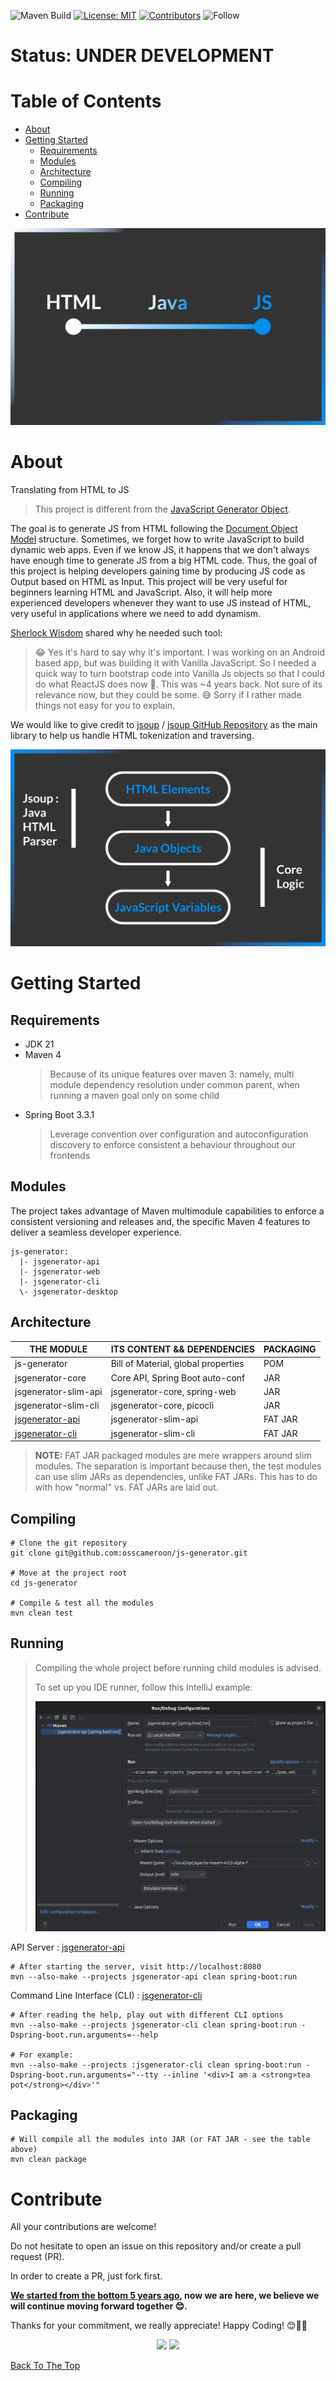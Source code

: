 
![Maven Build](https://github.com/osscameroon/js-generator/actions/workflows/maven.yml/badge.svg)
[![License: MIT](https://img.shields.io/badge/License-MIT-yellow.svg)](https://opensource.org/licenses/MIT)
[![Contributors](https://img.shields.io/github/contributors-anon/osscameroon/js-generator)](https://github.com/osscameroon/js-generator/graphs/contributors)
![Follow](https://img.shields.io/twitter/follow/osscameroon?style=social)

# Status: UNDER DEVELOPMENT

# Table of Contents
- [About](#about)
- [Getting Started](#getting-started)
  - [Requirements](#requirements)
  - [Modules](#modules)
  - [Architecture](#architecture)
  - [Compiling](#compiling)
  - [Running](#running)
  - [Packaging](#packaging)
- [Contribute](#contribute)

![From Html to Js through Java](illustrations/html_java_js.png)

# About

Translating from HTML to JS

> This project is different from the
> [JavaScript Generator Object](https://developer.mozilla.org/en-US/docs/Web/JavaScript/Reference/Global_Objects/Generator).
 
The goal is to generate JS  from HTML  following the [Document Object Model](https://www.w3schools.com/js/js_htmldom.asp) structure. Sometimes, we forget how to write
JavaScript to build dynamic web apps. Even if we know JS, it happens that we don't always have enough time to generate
JS from a big HTML code. Thus, the goal of this project is helping developers gaining time by producing JS code as
Output based on HTML as Input. This project will be very useful for beginners learning HTML and JavaScript. Also, it
will help more experienced developers whenever they want to use JS instead of HTML, very useful in applications where we need to add dynamism.

[Sherlock Wisdom](https://github.com/sherlockwisdom) shared why he needed such tool:

> 😂 Yes it's hard to say why it's important. I was working on an Android based app, but was building it with Vanilla JavaScript. So I needed a quick way to turn bootstrap code into Vanilla Js objects so that I could do what ReactJS does now 🤣. This was ~4 years back. Not sure of its relevance now, but they could be some. 😅 Sorry if I rather made things not easy for you to explain.

We would like to give credit to [jsoup](https://jsoup.org/) / [jsoup GitHub Repository](https://github.com/jhy/jsoup/) as the main library to help us handle HTML tokenization and traversing.

![How does it work in a nutshell ?](illustrations/jsgenerator_intro.png)

# Getting Started

## Requirements

+ JDK 21
+ Maven 4
  > Because of its unique features over maven 3:
  > namely, multi module dependency resolution under common parent, when running a maven goal only on some child
+ Spring Boot 3.3.1
  > Leverage convention over configuration and autoconfiguration discovery to enforce consistent a behaviour
  > throughout our frontends

## Modules

The project takes advantage of Maven multimodule capabilities to enforce a consistent versioning and releases and,
the specific Maven 4 features to deliver a seamless developer experience.

```text
js-generator:
  |- jsgenerator-api
  |- jsgenerator-web
  |- jsgenerator-cli
  \- jsgenerator-desktop
```

## Architecture

| THE MODULE                         | ITS CONTENT && DEPENDENCIES         | PACKAGING |
|------------------------------------|-------------------------------------|-----------|
| js-generator                       | Bill of Material, global properties | POM       |
| jsgenerator-core                   | Core API, Spring Boot auto-conf     | JAR       |
| jsgenerator-slim-api               | jsgenerator-core, spring-web        | JAR       |
| jsgenerator-slim-cli               | jsgenerator-core, picocli           | JAR       |
| [jsgenerator-api](./README.api.md) | jsgenerator-slim-api                | FAT JAR   |
| [jsgenerator-cli](./README.cli.md) | jsgenerator-slim-cli                | FAT JAR   |

> **NOTE:** FAT JAR packaged modules are mere wrappers around slim modules. The separation is important because then,
> the test modules can use slim JARs as dependencies, unlike FAT JARs. This has to do with how "normal" vs. FAT JARs
> are laid out.

## Compiling

```shell
# Clone the git repository
git clone git@github.com:osscameroon/js-generator.git

# Move at the project root
cd js-generator

# Compile & test all the modules
mvn clean test
```

## Running

> Compiling the whole project before running child modules is advised.
> 
> To set up you IDE runner, follow this IntelliJ example:
> 
> ![](illustrations/intellij-maven-runner-configuration.png)

API Server : [jsgenerator-api](./README.api.md)
```shell
# After starting the server, visit http://localhost:8080
mvn --also-make --projects jsgenerator-api clean spring-boot:run
```

Command Line Interface (CLI) : [jsgenerator-cli](./README.cli.md)
```shell
# After reading the help, play out with different CLI options
mvn --also-make --projects jsgenerator-cli clean spring-boot:run -Dspring-boot.run.arguments=--help

# For example:
mvn --also-make --projects :jsgenerator-cli clean spring-boot:run -Dspring-boot.run.arguments="--tty --inline '<div>I am a <strong>tea pot</strong></div>'"
```

## Packaging

```shell
# Will compile all the modules into JAR (or FAT JAR - see the table above)
mvn clean package
```

# Contribute

All your contributions are welcome!

Do not hesitate to open an issue on this repository and/or create a pull request (PR).

In order to create a PR, just fork first.

**[We started from the bottom 5 years ago](https://github.com/opensourcecameroon/jsGenerator), now we are here, we believe we will continue moving forward together 😊.** 

Thanks for your commitment, we really appreciate! 
Happy Coding! 😊🎉💯

<div align="center">
    <img src="https://forthebadge.com/images/badges/built-with-love.svg" />
    <img src="https://forthebadge.com/images/badges/built-by-developers.svg" />
</div>

[Back To The Top](#table-of-contents)
